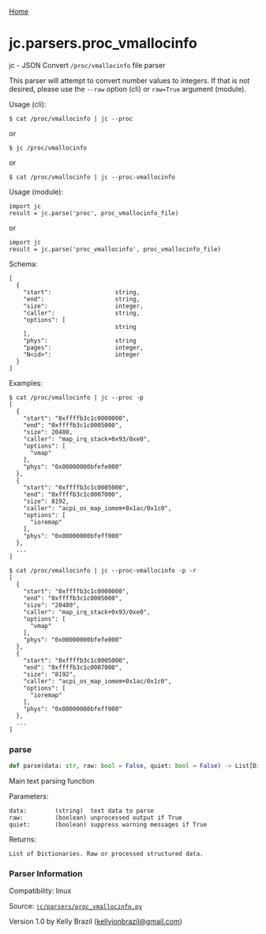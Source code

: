 [Home](https://kellyjonbrazil.github.io/jc/)
<a id="jc.parsers.proc_vmallocinfo"></a>

# jc.parsers.proc\_vmallocinfo

jc - JSON Convert `/proc/vmallocinfo` file parser

This parser will attempt to convert number values to integers. If that is
not desired, please use the `--raw` option (cli) or `raw=True` argument
(module).

Usage (cli):

    $ cat /proc/vmallocinfo | jc --proc

or

    $ jc /proc/vmallocinfo

or

    $ cat /proc/vmallocinfo | jc --proc-vmallocinfo

Usage (module):

    import jc
    result = jc.parse('proc', proc_vmallocinfo_file)

or

    import jc
    result = jc.parse('proc_vmallocinfo', proc_vmallocinfo_file)

Schema:

    [
      {
        "start":                  string,
        "end":                    string,
        "size":                   integer,
        "caller":                 string,
        "options": [
                                  string
        ],
        "phys":                   string
        "pages":                  integer,
        "N<id>":                  integer
      }
    ]

Examples:

    $ cat /proc/vmallocinfo | jc --proc -p
    [
      {
        "start": "0xffffb3c1c0000000",
        "end": "0xffffb3c1c0005000",
        "size": 20480,
        "caller": "map_irq_stack+0x93/0xe0",
        "options": [
          "vmap"
        ],
        "phys": "0x00000000bfefe000"
      },
      {
        "start": "0xffffb3c1c0005000",
        "end": "0xffffb3c1c0007000",
        "size": 8192,
        "caller": "acpi_os_map_iomem+0x1ac/0x1c0",
        "options": [
          "ioremap"
        ],
        "phys": "0x00000000bfeff000"
      },
      ...
    ]

    $ cat /proc/vmallocinfo | jc --proc-vmallocinfo -p -r
    [
      {
        "start": "0xffffb3c1c0000000",
        "end": "0xffffb3c1c0005000",
        "size": "20480",
        "caller": "map_irq_stack+0x93/0xe0",
        "options": [
          "vmap"
        ],
        "phys": "0x00000000bfefe000"
      },
      {
        "start": "0xffffb3c1c0005000",
        "end": "0xffffb3c1c0007000",
        "size": "8192",
        "caller": "acpi_os_map_iomem+0x1ac/0x1c0",
        "options": [
          "ioremap"
        ],
        "phys": "0x00000000bfeff000"
      },
      ...
    ]

<a id="jc.parsers.proc_vmallocinfo.parse"></a>

### parse

```python
def parse(data: str, raw: bool = False, quiet: bool = False) -> List[Dict]
```

Main text parsing function

Parameters:

    data:        (string)  text data to parse
    raw:         (boolean) unprocessed output if True
    quiet:       (boolean) suppress warning messages if True

Returns:

    List of Dictionaries. Raw or processed structured data.

### Parser Information
Compatibility:  linux

Source: [`jc/parsers/proc_vmallocinfo.py`](https://github.com/kellyjonbrazil/jc/blob/master/jc/parsers/proc_vmallocinfo.py)

Version 1.0 by Kelly Brazil (kellyjonbrazil@gmail.com)
